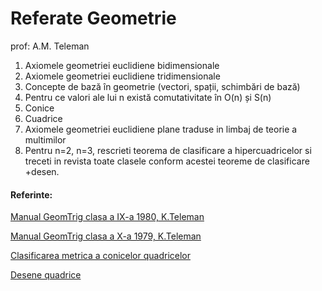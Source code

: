 # Referate Geometrie

prof: A.M. Teleman

1. Axiomele geometriei euclidiene bidimensionale
2. Axiomele geometriei euclidiene tridimensionale
3. Concepte de bază în geometrie (vectori, spații, schimbări de bază)
4. Pentru ce valori ale lui n există comutativitate în O(n) și S(n)
5. Conice 
6. Cuadrice
7. Axiomele geometriei euclidiene plane traduse in limbaj de teorie a multimilor
8. Pentru n=2, n=3, rescrieti teorema de clasificare a hipercuadricelor si treceti in revista toate clasele conform acestei teoreme de clasificare +desen. 

####  Referinte:

[Manual GeomTrig clasa a IX-a 1980, K.Teleman](http://manualul.info/Geom_IX/GeomTrig_IX_1980.pdf)

[Manual GeomTrig clasa a X-a 1979, K.Teleman](http://manualul.info/Geom_X/GeomTrig_1979.pdf)

[Clasificarea metrica a conicelor quadricelor](https://www.math.uaic.ro/~oanacon/GE/fisiere/cursuri/Curs-5-Clasificarea%20metrica%20a%20cuadricelor.pdf)

[Desene quadrice](https://math.libretexts.org/Bookshelves/Calculus/CLP-4_Vector_Calculus_(Feldman_Rechnitzer_and_Yeager)/06%3A_Appendices/6.01%3A_A_Appendices/6.1.08%3A_A.8_Conic_Sections_and_Quadric_Surfaces)
